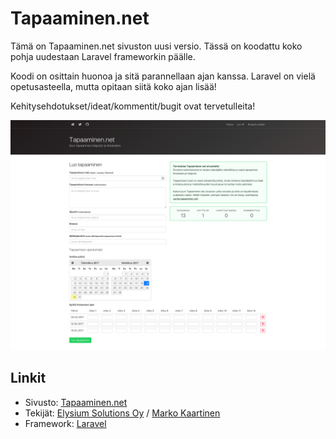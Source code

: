 # Tapaaminen.net

Tämä on Tapaaminen.net sivuston uusi versio. Tässä on koodattu koko pohja uudestaan Laravel frameworkin päälle.

Koodi on osittain huonoa ja sitä parannellaan ajan kanssa. Laravel on vielä opetusasteella, mutta opitaan siitä koko ajan lisää!

Kehitysehdotukset/ideat/kommentit/bugit ovat tervetulleita!

![Tapaaminen.net](https://github.com/ElysiumSolutions/Tapaaminen.net/raw/master/screenshot.png)


## Linkit

* Sivusto: [Tapaaminen.net](https://tapaaminen.net/)
* Tekijät: [Elysium Solutions Oy](https://elysium.fi/) / [Marko Kaartinen](https://markokaartinen.net)
* Framework: [Laravel](http://laravel.com/)